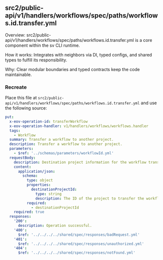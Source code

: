 ## src2/public-api/v1/handlers/workflows/spec/paths/workflows.id.transfer.yml

Overview: src2/public-api/v1/handlers/workflows/spec/paths/workflows.id.transfer.yml is a core component within the sv CLI runtime.

How it works: Integrates with neighbors via DI, typed configs, and shared types to fulfill its responsibility.

Why: Clear modular boundaries and typed contracts keep the code maintainable.

### Recreate

Place this file at `src2/public-api/v1/handlers/workflows/spec/paths/workflows.id.transfer.yml` and use the following source:

```yaml
put:
  x-eov-operation-id: transferWorkflow
  x-eov-operation-handler: v1/handlers/workflows/workflows.handler
  tags:
    - Workflow
  summary: Transfer a workflow to another project.
  description: Transfer a workflow to another project.
  parameters:
    - $ref: '../schemas/parameters/workflowId.yml'
  requestBody:
    description: Destination project information for the workflow transfer.
    content:
      application/json:
        schema:
          type: object
          properties:
            destinationProjectId:
              type: string
              description: The ID of the project to transfer the workflow to.
          required:
            - destinationProjectId
    required: true
  responses:
    '200':
      description: Operation successful.
    '400':
      $ref: '../../../../shared/spec/responses/badRequest.yml'
    '401':
      $ref: '../../../../shared/spec/responses/unauthorized.yml'
    '404':
      $ref: '../../../../shared/spec/responses/notFound.yml'

```
